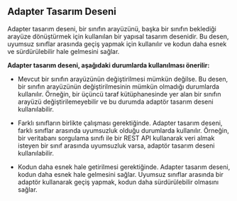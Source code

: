## **Adapter Tasarım Deseni**

Adapter tasarım deseni, bir sınıfın arayüzünü, başka bir sınıfın beklediği arayüze dönüştürmek için kullanılan bir yapısal tasarım desenidir. Bu desen, uyumsuz sınıflar arasında geçiş yapmak için kullanılır ve kodun daha esnek ve sürdürülebilir hale gelmesini sağlar.

**Adapter tasarım deseni, aşağıdaki durumlarda kullanılması önerilir:**

- Mevcut bir sınıfın arayüzünün değiştirilmesi mümkün değilse. Bu desen, bir sınıfın arayüzünün değiştirilmesinin mümkün olmadığı durumlarda kullanılır. Örneğin, bir üçüncü taraf kütüphanesinde yer alan bir sınıfın arayüzü değiştirilemeyebilir ve bu durumda adaptör tasarım deseni kullanılabilir.

- Farklı sınıfların birlikte çalışması gerektiğinde. Adapter tasarım deseni, farklı sınıflar arasında uyumsuzluk olduğu durumlarda kullanılır. Örneğin, bir veritabanı sorgulama sınıfı ile bir REST API kullanarak veri almak isteyen bir sınıf arasında uyumsuzluk varsa, adaptör tasarım deseni kullanılabilir.

- Kodun daha esnek hale getirilmesi gerektiğinde. Adapter tasarım deseni, kodun daha esnek hale gelmesini sağlar. Uyumsuz sınıflar arasında bir adaptör kullanarak geçiş yapmak, kodun daha sürdürülebilir olmasını sağlar.
